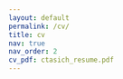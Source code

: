 ```yaml
---
layout: default
permalink: /cv/
title: cv
nav: true
nav_order: 2
cv_pdf: ctasich_resume.pdf
---
```

